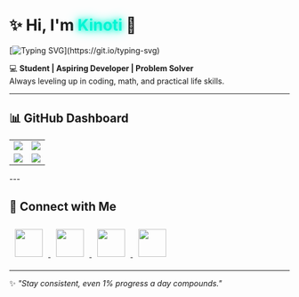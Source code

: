 # ✨ Hi, I'm <span style="color:#00f5d4; text-shadow: 0 0 10px #00f5d4, 0 0 20px #00f5d4;">Kinoti</span> 👋  

[![Typing SVG](https://readme-typing-svg.demolab.com?font=Fira+Code&pause=1000&color=00F5D4&width=435&lines=Student+%7C+Aspiring+Developer;Problem+Solver+%7C+Always+Learning;Turning+ideas+into+code;Consistency+beats+motivation;Debugging...+Winning!)](https://git.io/typing-svg)

💻 **Student | Aspiring Developer | Problem Solver**  
Always leveling up in coding, math, and practical life skills.  

---

## 📊 GitHub Dashboard  

<table>
  <tr>
    <td width="50%">
      <img src="https://github-readme-stats.vercel.app/api?username=Kinoti-254&show_icons=true&theme=tokyonight" />
    </td>
    <td width="50%">
      <img src="https://github-readme-streak-stats.herokuapp.com/?user=Kinoti-254&theme=tokyonight" />
    </td>
  </tr>
  <tr>
    <td width="50%">
      <img src="https://github-readme-stats.vercel.app/api/top-langs/?username=Kinoti-254&layout=compact&theme=tokyonight&langs_count=8" />
    </td>
    <td width="50%">
      <img src="https://github-contributor-stats.vercel.app/api?username=Kinoti-254&limit=5&theme=tokyonight&combine_all_yearly_contributions=true" />
    </td>
  </tr>
</table>
---

## 🔗 Connect with Me  

<p align="left">
  <a href="https://www.instagram.com/_.k.i.n.o.t.i._">
    <img src="https://skillicons.dev/icons?i=instagram" width="50" style="margin: 10px;" />
  </a>
  <a href="https://www.linkedin.com/in/mark-kinoti-5aa3b72a7">
    <img src="https://skillicons.dev/icons?i=linkedin" width="50" style="margin: 10px;" />
  </a>
  <a href="https://twitter.com/kinoti_mark">
    <img src="https://skillicons.dev/icons?i=twitter" width="50" style="margin: 10px;" />
  </a>
  <a href="https://github.com/Kinoti-254">
    <img src="https://skillicons.dev/icons?i=github" width="50" style="margin: 10px;" />
  </a>
</p>

---

✨ *"Stay consistent, even 1% progress a day compounds."*
